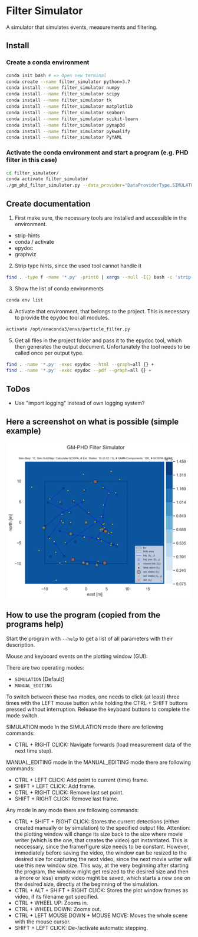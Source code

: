 # Filter Simulator
A simulator that simulates events, measurements and filtering.

## Install
### Create a conda environment
```bash
conda init bash # => Open new terminal
conda create --name filter_simulator python=3.7
conda install --name filter_simulator numpy
conda install --name filter_simulator scipy
conda install --name filter_simulator tk
conda install --name filter_simulator matplotlib
conda install --name filter_simulator seaborn
conda install --name filter_simulator scikit-learn
conda install --name filter_simulator pymap3d
conda install --name filter_simulator pykwalify
conda install --name filter_simulator PyYAML
```

### Activate the conda environment and start a program (e.g. PHD filter in this case)
```bash
cd filter_simulator/
conda activate filter_simulator
./gm_phd_filter_simulator.py --data_provider="DataProviderType.SIMULATOR" --sim_t_max=50 --limits_mode=LimitsMode.ALL_DETECTIONS_FIXED_UPDATE --birth_gmm="[GmComponent(0.1, np.zeros(4), np.diag(np.repeat(10000., 4)))]" --p_survival=0.9 --p_detection=0.9 --transition_model=TransitionModel.PCW_CONST_WHITE_ACC_MODEL_2xND --delta_t=1.0 --mat_f="np.block([[np.eye(2), np.eye(2)], [np.eye(2) * 0., np.eye(2)]])" --mat_q="np.eye(4) * 0." --mat_h="np.block([np.eye(2), np.eye(2) *0.])" --mat_r="np.eye(2) * 10.1" --sigma_vel_x=3. --sigma_vel_y=3. --sigma_accel_x=.7 --sigma_accel_y=.7 --trunc_thresh=1e-6 --merge_thresh=1e-2 --max_components=100 --ext_states_bias=1000. --ext_states_use_integral=1 --density_draw_style=DensityDrawStyle.KDE --n_samples_density_map=1000 --n_bins_density_map=100 --draw_layers="[layer for layer in DrawLayer if not layer == DrawLayer.GMM_COV_ELL and not layer == DrawLayer.GMM_COV_MEAN and not layer == DrawLayer.ALL_DET_CONN]"
```

## Create documentation
1. First make sure, the necessary tools are installed and accessible in the environment.
  * strip-hints
  * conda / activate
  * epydoc
  * graphviz

2. Strip type hints, since the used tool cannot handle it
```bash
find . -type f -name '*.py' -print0 | xargs --null -I{} bash -c 'strip-hints --no-ast {} > $(dirname {})/__xxx__$(basename {}); mv $(dirname {})/__xxx__$(basename {}) $(dirname {})/$(basename {})' \;
```

3. Show the list of conda environments
```bash
conda env list
```

4. Activate that environment, that belongs to the project. This is necessary to provide the epydoc tool all modules.
```bash
activate /opt/anaconda3/envs/particle_filter.py
```

5. Get all files in the project folder and pass it to the epydoc tool, which then generates the output document. Unfortunately the tool needs to be called once per output type.
```bash
find . -name '*.py' -exec epydoc --html --graph=all {} +
find . -name '*.py' -exec epydoc --pdf --graph=all {} +
```

## ToDos
* Use "import logging" instead of own logging system?






## Here a screenshot on what is possible (simple example)
![Simulation](doc/images/simulation.png "Simulation")


## How to use the program (copied from the programs help)
Start the program with `--help` to get a list of all parameters with their description.

Mouse and keyboard events on the plotting window (GUI):

There are two operating modes:
* `SIMULATION` [Default]
* `MANUAL_EDITING`

To switch between these two modes, one needs to click (at least) three times with the LEFT mouse button while holding the CTRL + SHIFT buttons pressed without interruption. Release the keyboard buttons to complete the mode switch.

SIMULATION mode
  In the SIMULATION mode there are following commands:
  * CTRL + RIGHT CLICK: Navigate forwards (load measurement data of the next time step).

MANUAL_EDITING mode
  In the MANUAL_EDITING mode there are following commands:
  * CTRL + LEFT CLICK: Add point to current (time) frame.
  * SHIFT + LEFT CLICK: Add frame.
  * CTRL + RIGHT CLICK: Remove last set point.
  * SHIFT + RIGHT CLICK: Remove last frame.

Any mode
  In any mode there are following commands:
  * CTRL + SHIFT + RIGHT CLICK: Stores the current detections (either created manually or by simulation) to the specified output file. Attention: the plotting window will change its size back to the size where movie writer (which is the one, that creates the video) got instantiated. This is neccessary, since the frame/figure size needs to be constant. However, immediately before saving the video, the window can be resized to the desired size for capturing the next video, since the next movie writer will use this new window size. This way, at the very beginning after starting the program, the window might get resized to the desired size and then a (more or less) empty video might be saved, which starts a new one on the desired size, directly at the beginning of the simulation.
  * CTRL + ALT + SHIFT + RIGHT CLICK: Stores the plot window frames as video, if its filename got specified.
  * CTRL + WHEEL UP: Zooms in.
  * CTRL + WHEEL DOWN: Zooms out.
  * CTRL + LEFT MOUSE DOWN + MOUSE MOVE: Moves the whole scene with the mouse cursor.
  * SHIFT + LEFT CLICK: De-/activate automatic stepping.
